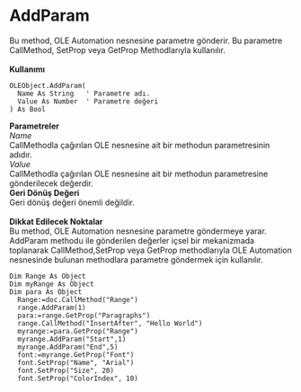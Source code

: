 # AddParam

Bu method, OLE Automation nesnesine parametre gönderir. Bu parametre CallMethod, SetProp veya GetProp Methodlarıyla kullanılır.\
\
**Kullanımı**

```
OLEObject.AddParam(
  Name As String   ' Parametre adı.
  Value As Number  ' Parametre değeri
) As Bool
```

**Parametreler**\
_Name_\
CallMethodla çağırılan OLE nesnesine ait bir methodun parametresinin adıdır.\
_Value_\
CallMethodla çağırılan OLE nesnesine ait bir methodun parametresine gönderilecek değerdir.\
**Geri Dönüş Değeri**\
Geri dönüş değeri önemli değildir.\
\
**Dikkat Edilecek Noktalar**\
Bu method, OLE Automation nesnesine parametre göndermeye yarar.\
AddParam methodu ile gönderilen değerler içsel bir mekanizmada toplanarak CallMethod,SetProp veya GetProp methodlarıyla OLE Automation nesnesinde bulunan methodlara parametre göndermek için kullanılır.

```
Dim Range As Object
Dim myRange As Object
Dim para As Object
  Range:=doc.CallMethod("Range")
  range.AddParam(1)  
  para:=range.GetProp("Paragraphs")
  range.CallMethod("InsertAfter", "Hello World")
  myrange:=para.GetProp("Range")
  myrange.AddParam("Start",1)
  myrange.AddParam("End",5)
  font:=myrange.GetProp("Font")
  font.SetProp("Name", "Arial")
  font.SetProp("Size", 20)
  font.SetProp("ColorIndex", 10)
```
